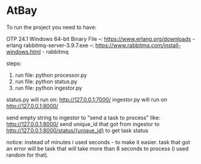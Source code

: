 # AtBay

To run the project you need to have:

OTP 24.1 Windows 64-bit Binary File –: https://www.erlang.org/downloads - erlang
rabbitmq-server-3.9.7.exe –: https://www.rabbitmq.com/install-windows.html - rabbitmq


steps:
1. run file: python processor.py 
2. run file: python status.py 
3. run file: python ingestor.py 


status.py will run on: http://127.0.0.1:7000/
ingestor.py will run on http://127.0.0.1:8000/

send empty string to ingestor to "send a task to process" like: http://127.0.0.1:8000/
send unique_id that got from ingestor to http://127.0.0.1:8000/status/{unique_id} to get task status

notice:
instead of minutes i used seconds - to make it easier.
task that got an error will be task that will take more than 8 seconds to process (i used random for that).




